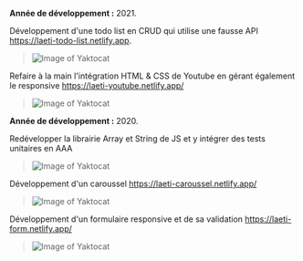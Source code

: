 **Année de développement :** 2021.

Développement d'une todo list en CRUD qui utilise une fausse API https://laeti-todo-list.netlify.app.

> ![Image of Yaktocat](https://user-images.githubusercontent.com/77897283/126187551-d23cef7f-417b-4c30-9d90-e3bcec51ae24.png)

Refaire à la main l'intégration HTML & CSS de Youtube en gérant également le responsive https://laeti-youtube.netlify.app/

> ![Image of Yaktocat](https://user-images.githubusercontent.com/77897283/126186289-6a8c8869-d144-420b-9110-c2b99ed885e4.png)


**Année de développement :** 2020.

Redévelopper la librairie Array et String de JS et y intégrer des tests unitaires en AAA

> ![Image of Yaktocat](https://user-images.githubusercontent.com/77897283/126205875-6f3a0a2a-6b2d-40d7-9a7e-87e0a2750911.png)

Développement d'un caroussel https://laeti-caroussel.netlify.app/

> ![Image of Yaktocat](https://user-images.githubusercontent.com/77897283/126204035-c7a3322a-1726-4253-92c8-076b0cdde1a3.png)

Développement d'un formulaire responsive et de sa validation https://laeti-form.netlify.app/

> ![Image of Yaktocat](https://user-images.githubusercontent.com/77897283/126187463-4af33cb7-403f-4113-abe5-26afa4321058.png)







